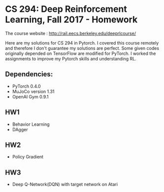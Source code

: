 # CS 294: Deep Reinforcement Learning, Fall 2017 - Homework

The course website : http://rail.eecs.berkeley.edu/deeprlcourse/

Here are my solutions for CS 294 in Pytorch.
I covered this course remotely and therefore I don't guarantee my solutions are perfect.
Some given codes originally depended on TensorFlow are modified for PyTorch. I worked the assignments to improve my Pytorch skills and understanding RL.


## Dependencies: 
* PyTorch 0.4.0
* MuJoCo version 1.31
* OpenAI Gym 0.9.1

## HW1
* Behavior Learning
* DAgger

## HW2
* Policy Gradient

## HW3
* Deep Q-Network(DQN) with target network on Atari
